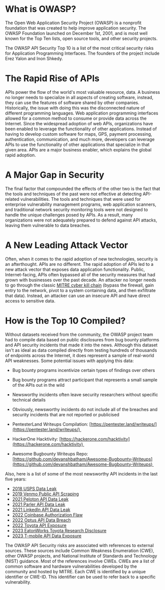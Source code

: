 # What is OWASP?
The Open Web Application Security Project (OWASP) is a nonprofit foundation that was created to help improve application security. The OWASP Foundation launched on December 1st, 2001, and is most well known for the Top Ten lists, open source tools, and other security projects.

The OWASP API Security Top 10 is a list of the most critical security risks for Application Programming Interfaces. The founders of the project include Erez Yalon and Inon Shkedy.
# The Rapid Rise of APIs
APIs power the flow of the world's most valuable resource, data. A business no longer needs to specialize in all aspects of creating software, instead, they can use the features of software shared by other companies. Historically, the issue with doing this was the disconnected nature of different programming languages. Web application programming interfaces allowed for a common method to consume or provide data across the Internet. Since the widespread adoption of web APIs, organizations have been enabled to leverage the functionality of other applications. Instead of having to develop custom software for maps, GPS, payment processing, authentication, communication, and much more, developers can leverage APIs to use the functionality of other applications that specialize in that given area. APIs are a major business enabler, which explains the global rapid adoption.
# A Major Gap in Security  
The final factor that compounded the effects of the other two is the fact that the tools and techniques of the past were not effective at detecting API-related vulnerabilities. The tools and techniques that were used for enterprise vulnerability management programs, web application scanners, and traditional network security monitoring tools were not designed to handle the unique challenges posed by APIs. As a result, many organizations were not adequately prepared to defend against API attacks, leaving them vulnerable to data breaches.
# A New Leading Attack Vector
Often, when it comes to the rapid adoption of new technologies, security is an afterthought. APIs are no different. The rapid adoption of APIs led to a new attack vector that exposes data application functionality. Public, Internet-facing, APIs often bypassed all of the security measures that had grown with businesses over the past decade. An attacker no longer needs to go through the classic [MITRE cyber kill chain](https://www.sans.org/blog/cyber-kill-chain-mitre-attack-purple-team/) (bypass the firewall, gain entry to the network, pivot to a system containing data, and then exfiltrate that data). Instead, an attacker can use an insecure API and have direct access to sensitive data.
# How is the Top 10 Compiled?
Without datasets received from the community, the OWASP project team had to compile data based on public disclosures from bug bounty platforms and API security incidents that made it into the news. Although this dataset isn't as ideal as data compiled directly from testing hundreds of thousands of endpoints across the Internet, it does represent a sample of real-world API weaknesses. Some potential issues with applying this data:

- Bug bounty programs incentivize certain types of findings over others
- Bug bounty programs attract participant that represents a small sample of the APIs out in the wild
- Newsworthy incidents often leave security researchers without specific technical details
- Obviously, newsworthy incidents do not include all of the breaches and security incidents that are not reported or publicised


- PentesterLand Writeups Compilation: [https://pentester.land/writeups/](https://pentester.land/writeups/) 
- HackerOne Hacktivity: [https://hackerone.com/hacktivity](https://hackerone.com/hacktivity) 
- Awesome Bugbounty Writeups Repo:[https://github.com/devanshbatham/Awesome-Bugbounty-Writeups](https://github.com/devanshbatham/Awesome-Bugbounty-Writeups) 

Also, here is a list of some of the most newsworthy API incidents in the last five years:

- [2018 USPS Data Leak](https://krebsonsecurity.com/2018/11/usps-site-exposed-data-on-60-million-users/%C2%A0)
- [2019 Venmo Public API Scraping](https://techcrunch.com/2019/06/16/millions-venmo-transactions-scraped/)
- [2021 Peloton API Data Leak](https://threatpost.com/pelotons-spilled-riders-data/165880/)
- [2021 Parler API Data Leak](https://www.wired.com/story/parler-hack-data-public-posts-images-video/)
- [2021 LinkedIn API Data Leak](https://restoreprivacy.com/linkedin-data-leak-700-million-users/)
- [2022 Coinbase Authorization Flaw](https://securityboulevard.com/2022/02/coinbase-fixes-vulnerable-api-that-let-you-sell-bitcoin-you-didnt-own/)
- [2022 Optus API Data Breach](https://www.bbc.com/news/world-australia-63056838)
- [2022 Toyota API Exposure](https://www.bleepingcomputer.com/news/security/researcher-breaches-toyota-supplier-portal-with-info-on-14-000-partners/)
- [2023 EatonWorks Toyota Research Disclosure](https://eaton-works.com/2023/02/06/toyota-gspims-hack/)
- [2023 T-mobile API Data Exposure](https://venturebeat.com/security/t-mobile-data-breach-shows-api-security-cant-be-ignored/)

The OWASP API Security risks are associated with references to external sources. These sources include Common Weakness Enumeration (CWE), other OWASP projects, and National Institute of Standards and Technology (NIST) guidance. Most of the references involve CWEs. CWEs are a list of common software and hardware vulnerabilities developed by the community and hosted by MITRE. Each CWE is identified by a unique identifier or CWE-ID. This identifier can be used to refer back to a specific vulnerability.